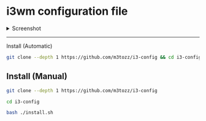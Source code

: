 # i3wm configuration file
<details>
<summary>Screenshot</summary>
<img src="https://github.com/user-attachments/assets/a23a1644-2d5e-4a9a-8532-6b61649d85dc"></details>

--------------------------------------------------------------------------

Install (Automatic)
```bash
git clone --depth 1 https://github.com/m3tozz/i3-config && cd i3-config && bash ./install.sh
```

Install (Manual)
--
```bash
git clone --depth 1 https://github.com/m3tozz/i3-config
```
```bash
cd i3-config
```
```bash
bash ./install.sh
```
